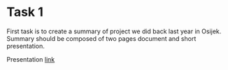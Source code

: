# Task 1

First task is to create a summary of project we did back last year in Osijek. Summary should be composed of two pages document and short presentation.

Presentation [link](https://docs.google.com/presentation/d/1ROBoy6jdqMksE4OrcNvsfSBrhHXPVqF0er74exs2mRs/edit?usp=sharing)